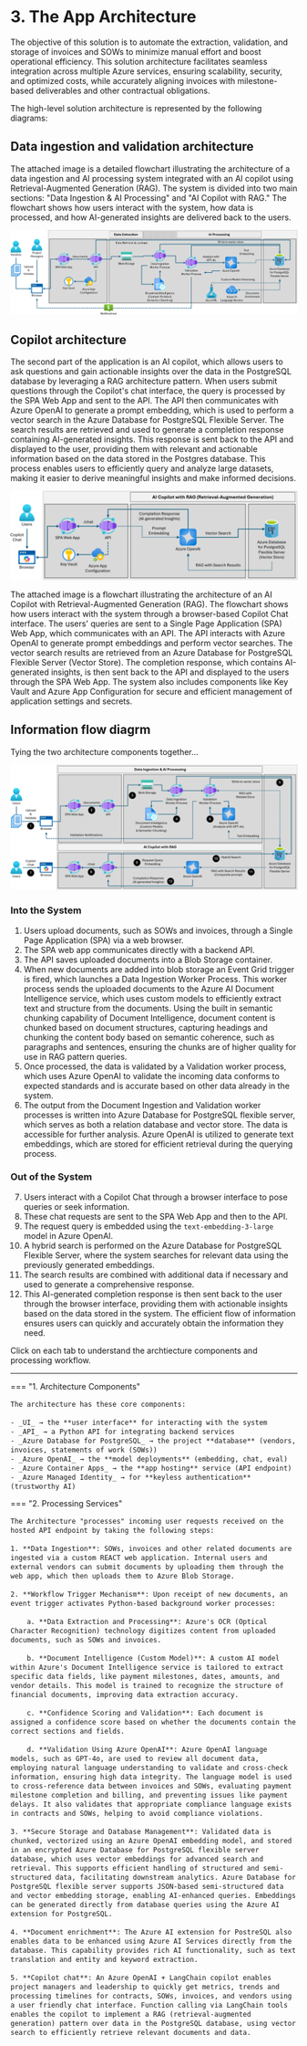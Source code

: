 # 3. The App Architecture

The objective of this solution is to automate the extraction, validation, and storage of invoices and SOWs to minimize manual effort and boost operational efficiency. This solution architecture facilitates seamless integration across multiple Azure services, ensuring scalability, security, and optimized costs, while accurately aligning invoices with milestone-based deliverables and other contractual obligations.

The high-level solution architecture is represented by the following diagrams:

## Data ingestion and validation architecture

The attached image is a detailed flowchart illustrating the architecture of a data ingestion and AI processing system integrated with an AI copilot using Retrieval-Augmented Generation (RAG). The system is divided into two main sections: "Data Ingestion & AI Processing" and "AI Copilot with RAG." The flowchart shows how users interact with the system, how data is processed, and how AI-generated insights are delivered back to the users.

![](./../img/data-ingestion-validation-architecture-diagram.png)

## Copilot architecture

The second part of the application is an AI copilot, which allows users to ask questions and gain actionable insights over the data in the PostgreSQL database by leveraging a RAG architecture pattern. When users submit  questions through the Copilot's chat interface, the query is processed by the SPA Web App and sent to the API. The API then communicates with Azure OpenAI to generate a prompt embedding, which is used to perform a vector search in the Azure Database for PostgreSQL Flexible Server. The search results are retrieved and used to generate a completion response containing AI-generated insights. This response is sent back to the API and displayed to the user, providing them with relevant and actionable information based on the data stored in the Postgres database. This process enables users to efficiently query and analyze large datasets, making it easier to derive meaningful insights and make informed decisions.

![](./../img/copilot-architecture-diagram.png)

The attached image is a flowchart illustrating the architecture of an AI Copilot with Retrieval-Augmented Generation (RAG). The flowchart shows how users interact with the system through a browser-based Copilot Chat interface. The users' queries are sent to a Single Page Application (SPA) Web App, which communicates with an API. The API interacts with Azure OpenAI to generate prompt embeddings and perform vector searches. The vector search results are retrieved from an Azure Database for PostgreSQL Flexible Server (Vector Store). The completion response, which contains AI-generated insights, is then sent back to the API and displayed to the users through the SPA Web App. The system also includes components like Key Vault and Azure App Configuration for secure and efficient management of application settings and secrets.

## Information flow diagrm

Tying the two architecture components together...

![High-level architecture diagram for the solution](./../img/solution-flow-diagram.png)

### Into the System

1. Users upload documents, such as SOWs and invoices, through a Single Page Application (SPA) via a web browser.
2. The SPA web app communicates directly with a backend API.
3. The API saves uploaded documents into a Blob Storage container.
4. When new documents are added into blob storage an Event Grid trigger is fired, which launches a Data Ingestion Worker Process. This worker process sends the uploaded documents to the Azure AI Document Intelligence service, which uses custom models to efficiently extract text and structure from the documents. Using the built in semantic chunking capability of Document Intelligence, document content is chunked based on document structures, capturing headings and chunking the content body based on semantic coherence, such as paragraphs and sentences, ensuring the chunks are of higher quality for use in RAG pattern queries.
5. Once processed, the data is validated by a Validation worker process, which uses Azure OpenAI to validate the incoming data conforms to expected standards and is accurate based on other data already in the system.
6. The output from the Document Ingestion and Validation worker processes is written into Azure Database for PostgreSQL flexible server, which serves as both a relation database and vector store. The data is accessible for further analysis. Azure OpenAI is utilized to generate text embeddings, which are stored for efficient retrieval during the querying process.

### Out of the System

7. Users interact with a Copilot Chat through a browser interface to pose queries or seek information.
8. These chat requests are sent to the SPA Web App and then to the API.
9. The request query is embedded using the `text-embedding-3-large` model in Azure OpenAI.
10. A hybrid search is performed on the Azure Database for PostgreSQL Flexible Server, where the system searches for relevant data using the previously generated embeddings.
11. The search results are combined with additional data if necessary and used to generate a comprehensive response.
12. This AI-generated completion response is then sent back to the user through the browser interface, providing them with actionable insights based on the data stored in the system. The efficient flow of information ensures users can quickly and accurately obtain the information they need.

Click on each tab to understand the archtiecture components and processing workflow.

---

=== "1. Architecture Components"

    The architecture has these core components:
    
    - _UI_ → the **user interface** for interacting with the system
    - _API_ → a Python API for integrating backend services
    - _Azure Database for PostgreSQL_ → the project **database** (vendors, invoices, statements of work (SOWs))
    - _Azure OpenAI_ → the **model deployments** (embedding, chat, eval)
    - _Azure Container Apps_ → the **app hosting** service (API endpoint)
    - _Azure Managed Identity_ → for **keyless authentication** (trustworthy AI)

=== "2. Processing Services"

    The Architecture "processes" incoming user requests received on the hosted API endpoint by taking the following steps:

    1. **Data Ingestion**: SOWs, invoices and other related documents are ingested via a custom REACT web application. Internal users and external vendors can submit documents by uploading them through the web app, which then uploads them to Azure Blob Storage.

    2. **Workflow Trigger Mechanism**: Upon receipt of new documents, an event trigger activates Python-based background worker processes:

        a. **Data Extraction and Processing**: Azure's OCR (Optical Character Recognition) technology digitizes content from uploaded documents, such as SOWs and invoices.
    
        b. **Document Intelligence (Custom Model)**: A custom AI model within Azure's Document Intelligence service is tailored to extract specific data fields, like payment milestones, dates, amounts, and vendor details. This model is trained to recognize the structure of financial documents, improving data extraction accuracy.

        c. **Confidence Scoring and Validation**: Each document is assigned a confidence score based on whether the documents contain the correct sections and fields.

        d. **Validation Using Azure OpenAI**: Azure OpenAI language models, such as GPT-4o, are used to review all document data, employing natural language understanding to validate and cross-check information, ensuring high data integrity. The language model is used to cross-reference data between invoices and SOWs, evaluating payment milestone completion and billing, and preventing issues like payment delays. It also validates that appropriate compliance language exists in contracts and SOWs, helping to avoid compliance violations.

    3. **Secure Storage and Database Management**: Validated data is chunked, vectorized using an Azure OpenAI embedding model, and stored in an encrypted Azure Database for PostgreSQL flexible server database, which uses vector embeddings for advanced search and retrieval. This supports efficient handling of structured and semi-structured data, facilitating downstream analytics. Azure Database for PostgreSQL flexible server supports JSON-based semi-structured data and vector embedding storage, enabling AI-enhanced queries. Embeddings can be generated directly from database queries using the Azure AI extension for PostgreSQL.

    4. **Document enrichment**: The Azure AI extension for PostreSQL also enables data to be enhanced using Azure AI Services directly from the database. This capability provides rich AI functionality, such as text translation and entity and keyword extraction.

    5. **Copilot chat**: An Azure OpenAI + LangChain copilot enables project managers and leadership to quickly get metrics, trends and processing timelines for contracts, SOWs, invoices, and vendors using a user friendly chat interface. Function calling via LangChain tools enables the copilot to implement a RAG (retrieval-augmented generation) pattern over data in the PostgreSQL database, using vector search to efficiently retrieve relevant documents and data.
